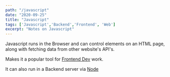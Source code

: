```yaml
---
path: "/javascript"
date: "2020-09-25"
title: "Javascript"
tags: ['Javascript','Backend','Frontend', 'Web']
excerpt: "Notes on Javascript"
---
```


Javascript runs in the Browser and can control elements on an HTML page, along with fetching data from other website's API's.

Makes it a popular tool for [Frontend Dev](/frontend) work.

It can also run in a Backend server via [Node](/node)
